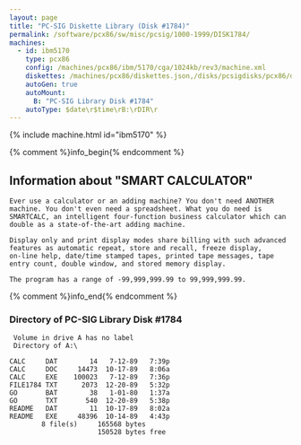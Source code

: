 ```yaml
---
layout: page
title: "PC-SIG Diskette Library (Disk #1784)"
permalink: /software/pcx86/sw/misc/pcsig/1000-1999/DISK1784/
machines:
  - id: ibm5170
    type: pcx86
    config: /machines/pcx86/ibm/5170/cga/1024kb/rev3/machine.xml
    diskettes: /machines/pcx86/diskettes.json,/disks/pcsigdisks/pcx86/diskettes.json
    autoGen: true
    autoMount:
      B: "PC-SIG Library Disk #1784"
    autoType: $date\r$time\rB:\rDIR\r
---
```


{% include machine.html id="ibm5170" %}

{% comment %}info_begin{% endcomment %}

## Information about "SMART CALCULATOR"

    Ever use a calculator or an adding machine? You don't need ANOTHER
    machine. You don't even need a spreadsheet. What you do need is
    SMARTCALC, an intelligent four-function business calculator which can
    double as a state-of-the-art adding machine.
    
    Display only and print display modes share billing with such advanced
    features as automatic repeat, store and recall, freeze display,
    on-line help, date/time stamped tapes, printed tape messages, tape
    entry count, double window, and stored memory display.
    
    The program has a range of -99,999,999.99 to 99,999,999.99.
{% comment %}info_end{% endcomment %}


### Directory of PC-SIG Library Disk #1784

     Volume in drive A has no label
     Directory of A:\

    CALC     DAT        14   7-12-89   7:39p
    CALC     DOC     14473  10-17-89   8:06a
    CALC     EXE    100023   7-12-89   7:36p
    FILE1784 TXT      2073  12-20-89   5:32p
    GO       BAT        38   1-01-80   1:37a
    GO       TXT       540  12-20-89   5:38p
    README   DAT        11  10-17-89   8:02a
    README   EXE     48396  10-14-89   4:43p
            8 file(s)     165568 bytes
                          150528 bytes free
